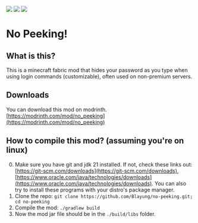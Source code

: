[![](https://cdn.jsdelivr.net/npm/@intergrav/devins-badges@3/assets/cozy/available/modrinth_vector.svg)](https://modrinth.com/mod/no_peeking)
[![](https://cdn.jsdelivr.net/npm/@intergrav/devins-badges@3/assets/cozy/requires/cloth-config-api_vector.svg)](https://modrinth.com/mod/cloth-config)
![](https://cdn.jsdelivr.net/npm/@intergrav/devins-badges@3/assets/cozy/unsupported/forge_vector.svg)

# No Peeking!

## What is this?
This is a minecraft fabric mod that hides your password as you type when using login commands (customizable), often used on non-premium servers.

## Downloads
You can download this mod on modrinth. [https://modrinth.com/mod/no_peeking](https://modrinth.com/mod/no_peeking)

## How to compile this mod? (assuming you're on linux)
0. Make sure you have git and jdk 21 installed. If not, check these links out: [https://git-scm.com/downloads](https://git-scm.com/downloads), [https://www.oracle.com/java/technologies/downloads](https://www.oracle.com/java/technologies/downloads). You can also try to install these programs with your distro's package manager.
1. Clone the repo: `git clone https://github.com/Blayung/no-peeking.git; cd no-peeking`
2. Compile the mod: `./gradlew build`
3. Now the mod jar file should be in the `./build/libs` folder.
